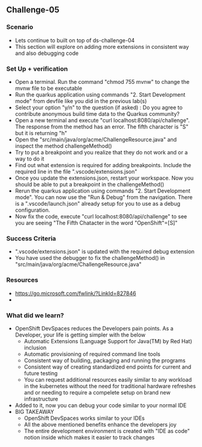 ## Challenge-05

### Scenario
* Lets continue to built on top of ds-challenge-04
* This section will explore on adding more extensions in consistent way and also debugging code

### Set Up + verification
* Open a terminal. Run the command "chmod 755 mvnw" to change the mvnw file to be executable
* Run the quarkus application using commands "2. Start Development mode" from devfile like you did in the previous lab(s)
* Select your option "y/n" to the question (if asked) : Do you agree to contribute anonymous build time data to the Quarkus community?
* Open a new terminal and execute "curl localhost:8080/api/challenge". The response from the method has an error. The fifth character is "S" but it is returning "h"
* Open the "src/main/java/org/acme/ChallengeResource.java" and inspect the method challengeMethod()
* Try to put a breakpoint and you realize that they do not work and or a way to do it
* Find out what extension is required for adding breakpoints. Include the required line in the file ".vscode/extensions.json"
* Once you update the extensions.json, restart your workspace. Now you should be able to put a breakpoint in the challengeMethod()
* Rerun the quarkus application using commands "2. Start Development mode". You can now use the "Run & Debug" from the navigation. There is a ".vscode/launch.json" already setup for you to use as a debug configuration.
* Now fix the code, execute "curl localhost:8080/api/challenge" to see you are seeing "The Fifth Chatacter in the word "OpenShift"=[S]"

### Success Criteria
* ".vscode/extensions.json" is updated with the required debug extension
* You have used the debugger to fix the challengeMethod() in "src/main/java/org/acme/ChallengeResource.java"

### Resources 
* https://go.microsoft.com/fwlink/?LinkId=827846
* 

### What did we learn?
* OpenShift DevSpaces reduces the Developers pain points. As a Developer, your life is getting simpler with the below
    * Automatic Extensions (Language Support for Java(TM) by Red Hat) inclusion
    * Automatic provisioning of required command line tools
    * Consistent way of building, packaging and running the programs
    * Consistent way of creating standardized end points for current and future testing
    * You can request additional resources easily similar to any workload in the kubernetes without the need for traditional hardware refreshes and or needing to require a compelete setup on brand new infrastructure
* Added to it, now you can debug your code similar to your normal IDE
* BIG TAKEAWAY
    * OpenShift DevSpaces works similar to your IDEs
    * All the above mentioned benefits enhance the developers joy
    * The entire development environment is created with "IDE as code" notion inside which makes it easier to track changes
